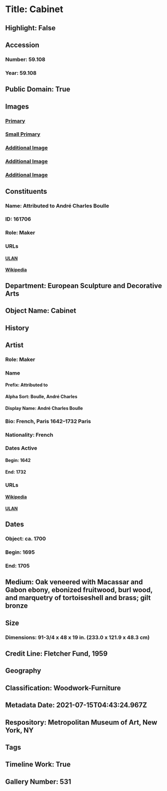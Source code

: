 # Title: Cabinet
## Highlight: False
## Accession
### Number: 59.108
### Year: 59.108
## Public Domain: True
## Images
### [Primary](https://images.metmuseum.org/CRDImages/es/original/DP117991.jpg)
### [Small Primary](https://images.metmuseum.org/CRDImages/es/web-large/DP117991.jpg)
### [Additional Image](https://images.metmuseum.org/CRDImages/es/original/DP117989.jpg)
### [Additional Image](https://images.metmuseum.org/CRDImages/es/original/DP117990.jpg)
### [Additional Image](https://images.metmuseum.org/CRDImages/es/original/169579.jpg)
## Constituents
### Name: Attributed to André Charles Boulle
### ID: 161706
### Role: Maker
### URLs
#### [ULAN](http://vocab.getty.edu/page/ulan/500029110)
#### [Wikipedia](https://www.wikidata.org/wiki/Q128964)
## Department: European Sculpture and Decorative Arts
## Object Name: Cabinet
## History
## Artist
### Role: Maker
### Name
#### Prefix: Attributed to
#### Alpha Sort: Boulle, André Charles
#### Display Name: André Charles Boulle
### Bio: French, Paris 1642–1732 Paris
### Nationality: French
### Dates Active
#### Begin: 1642
#### End: 1732
### URLs
#### [Wikipedia](https://www.wikidata.org/wiki/Q128964)
#### [ULAN](http://vocab.getty.edu/page/ulan/500029110)
## Dates
### Object: ca. 1700
### Begin: 1695
### End: 1705
## Medium: Oak veneered with Macassar and Gabon ebony, ebonized fruitwood, burl wood, and marquetry of tortoiseshell and brass; gilt bronze
## Size
### Dimensions: 91-3/4 x 48 x 19 in.  (233.0 x 121.9 x 48.3 cm)
## Credit Line: Fletcher Fund, 1959
## Geography
## Classification: Woodwork-Furniture
## Metadata Date: 2021-07-15T04:43:24.967Z
## Respository: Metropolitan Museum of Art, New York, NY
## Tags
## Timeline Work: True
## Gallery Number: 531